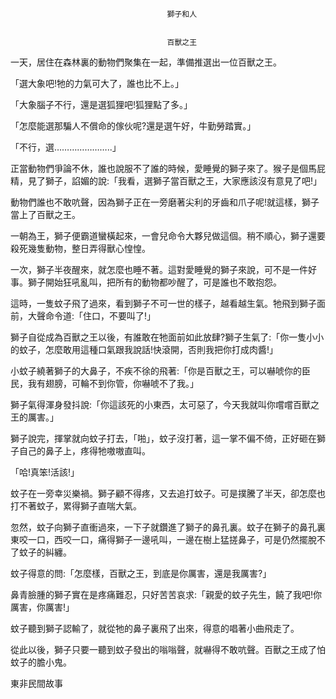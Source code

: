 
    	
									   
									   獅子和人
									   
									   
									   百獸之王
									   
									








一天，居住在森林裏的動物們聚集在一起，準備推選出一位百獸之王。



「選大象吧!牠的力氣可大了，誰也比不上。」



「大象腦子不行，還是選狐狸吧!狐狸點了多。」



「怎麼能選那騙人不償命的傢伙呢?還是選午好，牛勤勞踏實。」



「不行，選…………………..」



正當動物們爭論不休，誰也說服不了誰的時候，愛睡覺的獅子來了。猴子是個馬屁精，見了獅子，諂媚的說:「我看，選獅子當百獸之王，大家應該沒有意見了吧!」



動物們誰也不敢吭聲，因為獅子正在一旁磨著尖利的牙齒和爪子呢!就這樣，獅子當上了百獸之王。



一朝為王，獅子便霸道蠻橫起來，一會兒命令大夥兒做這個。稍不順心，獅子還要殺死幾隻動物，整日弄得獸心惶惶。



一次，獅子半夜醒來，就怎麼也睡不著。這對愛睡覺的獅子來說，可不是一件好事。獅子開始狂吼亂叫，把所有的動物都吵醒了，可是誰也不敢抱怨。



這時，一隻蚊子飛了過來，看到獅子不可一世的樣子，越看越生氣。牠飛到獅子面前，大聲命令道:「住口，不要叫了!」



獅子自從成為百獸之王以後，有誰敢在牠面前如此放肆?獅子生氣了:「你一隻小小的蚊子，怎麼敢用這種口氣跟我說話!快滾開，否則我把你打成肉醬!」



小蚊子繞著獅子的大鼻子，不疾不徐的飛著:「你是百獸之王，可以嚇唬你的臣民，我有翅膀，可輪不到你管，你嚇唬不了我。」



獅子氣得渾身發抖說:「你這該死的小東西，太可惡了，今天我就叫你嚐嚐百獸之王的厲害。」



獅子說完，揮掌就向蚊子打去，「啪」，蚊子沒打著，這一掌不偏不倚，正好砸在獅子自己的鼻子上，疼得牠嗷嗷直叫。



「哈!真笨!活該!」



蚊子在一旁幸災樂禍。獅子顧不得疼，又去追打蚊子。可是撲騰了半天，卻怎麼也打不著蚊子，累得獅子直喘大氣。



忽然，蚊子向獅子直衝過來，一下子就鑽進了獅子的鼻孔裏。蚊子在獅子的鼻孔裏東咬一口，西咬一口，痛得獅子一邊吼叫，一邊在樹上猛搓鼻子，可是仍然擺脫不了蚊子的糾纏。



蚊子得意的問:「怎麼樣，百獸之王，到底是你厲害，還是我厲害?」



鼻青臉腫的獅子實在是疼痛難忍，只好苦苦哀求:「親愛的蚊子先生，饒了我吧!你厲害，你厲害!」



蚊子聽到獅子認輸了，就從牠的鼻子裏飛了出來，得意的唱著小曲飛走了。



從此以後，獅子只要一聽到蚊子發出的嗡嗡聲，就嚇得不敢吭聲。百獸之王成了怕蚊子的膽小鬼。



東非民間故事













    
